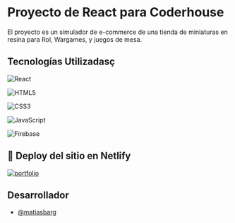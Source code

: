 # Proyecto de React para Coderhouse 

El proyecto es un simulador de e-commerce de una tienda de miniaturas en resina para Rol, Wargames, y juegos de mesa.



## Tecnologías Utilizadasç

![React](https://img.shields.io/badge/react-%2320232a.svg?style=for-the-badge&logo=react&logoColor=%2361DAFB)

![HTML5](https://img.shields.io/badge/html5-%23E34F26.svg?style=for-the-badge&logo=html5&logoColor=white)

![CSS3](https://img.shields.io/badge/css3-%231572B6.svg?style=for-the-badge&logo=css3&logoColor=white)

![JavaScript](https://img.shields.io/badge/javascript-%23323330.svg?style=for-the-badge&logo=javascript&logoColor=%23F7DF1E)

![Firebase](https://img.shields.io/badge/Firebase-039BE5?style=for-the-badge&logo=Firebase&logoColor=white)


## 🔗 Deploy del sitio en Netlify

[![portfolio](https://img.shields.io/badge/Link-000?style=for-the-badge&logo=-fi&logoColor=white)](https://tranquil-eclair-fc3f91.netlify.app/)


## Desarrollador

- [@matiasbarg](https://github.com/matiasbarg)

